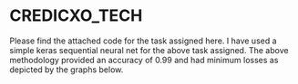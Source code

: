 # CREDICXO_TECH
Please find the attached code for the task assigned here.
I have used a simple keras sequential neural net for the above task assigned.
The above methodology provided an accuracy of 0.99 and had minimum losses as depicted by the graphs below.
